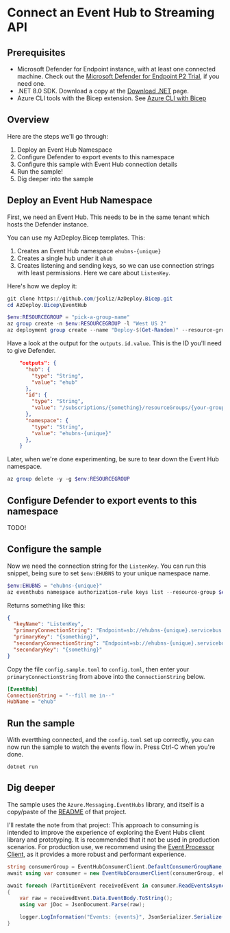 # Connect an Event Hub to Streaming API

## Prerequisites

* Microsoft Defender for Endpoint instance, with at least one connected machine. Check out the [Microsoft Defender for Endpoint P2 Trial](https://aka.ms/MDEp2OpenTrial), if you need one.
* .NET 8.0 SDK. Download a copy at the [Download .NET](https://dotnet.microsoft.com/en-us/download) page.
* Azure CLI tools with the Bicep extension. See [Azure CLI with Bicep](https://learn.microsoft.com/en-us/azure/azure-resource-manager/bicep/install#azure-cli)

## Overview

Here are the steps we'll go through:

1. Deploy an Event Hub Namespace
1. Configure Defender to export events to this namespace
1. Configure this sample with Event Hub connection details
1. Run the sample!
1. Dig deeper into the sample

## Deploy an Event Hub Namespace

First, we need an Event Hub. This needs to be in the same tenant which hosts the Defender instance.

You can use my AzDeploy.Bicep templates. This:

1. Creates an Event Hub namespace `ehubns-{unique}`
1. Creates a single hub under it `ehub`
1. Creates listening and sending keys, so we can use connection strings with least permissions. Here we care about `ListenKey`.

Here's how we deploy it:

```PowerShell
git clone https://github.com/jcoliz/AzDeploy.Bicep.git
cd AzDeploy.Bicep\EventHub

$env:RESOURCEGROUP = "pick-a-group-name"
az group create -n $env:RESOURCEGROUP -l "West US 2"
az deployment group create --name "Deploy-$(Get-Random)" --resource-group $env:RESOURCEGROUP --template-file .\ehub.bicep
```

Have a look at the output for the `outputs.id.value`. This is the ID you'll need to give Defender.

```json
    "outputs": {
      "hub": {
        "type": "String",
        "value": "ehub"
      },
      "id": {
        "type": "String",
        "value": "/subscriptions/{something}/resourceGroups/{your-group}/providers/Microsoft.EventHub/namespaces/ehubns-{unique}"
      },
      "namespace": {
        "type": "String",
        "value": "ehubns-{unique}"
      },
    }
```

Later, when we're done experimenting, be sure to tear down the Event Hub namespace.

```Powershell
az group delete -y -g $env:RESOURCEGROUP
```

## Configure Defender to export events to this namespace

TODO!

## Configure the sample

Now we need the connection string for the `ListenKey`. You can run this snippet, being sure to set `$env:EHUBNS` to your unique namespace name.

```Powershell
$env:EHUBNS = "ehubns-{unique}"
az eventhubs namespace authorization-rule keys list --resource-group $env:RESOURCEGROUP --namespace-name $env:EHUBNS --name ListenKey
```

Returns something like this:

```json
{
  "keyName": "ListenKey",
  "primaryConnectionString": "Endpoint=sb://ehubns-{unique}.servicebus.windows.net/;SharedAccessKeyName=ListenKey;SharedAccessKey={something}",
  "primaryKey": "{something}",
  "secondaryConnectionString": "Endpoint=sb://ehubns-{unique}.servicebus.windows.net/;SharedAccessKeyName=ListenKey;SharedAccessKey={something}",
  "secondaryKey": "{something}"
}
```

Copy the file `config.sample.toml` to `config.toml`, then enter your `primaryConnectionString` from above into the `ConnectionString` below.

```toml
[EventHub]
ConnectionString = "--fill me in--"
HubName = "ehub"
```

## Run the sample

With evertthing connected, and the `config.toml` set up correctly, you can now run the sample to watch the events flow in. Press Ctrl-C when you're done.

```dotnetcli
dotnet run
```

## Dig deeper

The sample uses the `Azure.Messaging.EventHubs` library, and itself is a copy/paste of the [README](https://github.com/Azure/azure-sdk-for-net/blob/main/sdk/eventhub/Azure.Messaging.EventHubs/README.md#read-events-from-an-event-hub) of that project.

I'll restate the note from that project: This approach to consuming is intended to improve the experience of exploring the Event Hubs client library and prototyping. It is recommended that it not be used in production scenarios. For production use, we recommend using the [Event Processor Client](https://github.com/Azure/azure-sdk-for-net/blob/main/sdk/eventhub/Azure.Messaging.EventHubs.Processor), as it provides a more robust and performant experience.

```c#
string consumerGroup = EventHubConsumerClient.DefaultConsumerGroupName;
await using var consumer = new EventHubConsumerClient(consumerGroup, ehubOptions.Value!.ConnectionString, ehubOptions.Value!.HubName);

await foreach (PartitionEvent receivedEvent in consumer.ReadEventsAsync(stoppingToken))
{
    var raw = receivedEvent.Data.EventBody.ToString();
    using var jDoc = JsonDocument.Parse(raw);

    logger.LogInformation("Events: {events}", JsonSerializer.Serialize(jDoc, _jsonoptions));
}
```
